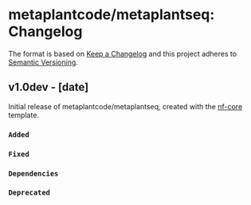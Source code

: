 # metaplantcode/metaplantseq: Changelog

The format is based on [Keep a Changelog](https://keepachangelog.com/en/1.0.0/)
and this project adheres to [Semantic Versioning](https://semver.org/spec/v2.0.0.html).

## v1.0dev - [date]

Initial release of metaplantcode/metaplantseq, created with the [nf-core](https://nf-co.re/) template.

### `Added`

### `Fixed`

### `Dependencies`

### `Deprecated`
